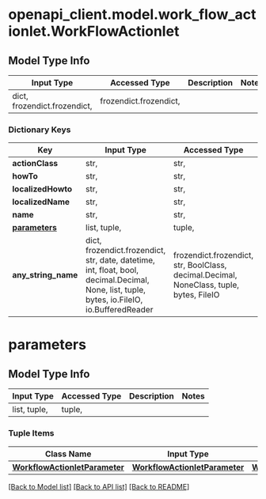 # openapi_client.model.work_flow_actionlet.WorkFlowActionlet

## Model Type Info
Input Type | Accessed Type | Description | Notes
------------ | ------------- | ------------- | -------------
dict, frozendict.frozendict,  | frozendict.frozendict,  |  | 

### Dictionary Keys
Key | Input Type | Accessed Type | Description | Notes
------------ | ------------- | ------------- | ------------- | -------------
**actionClass** | str,  | str,  |  | [optional] 
**howTo** | str,  | str,  |  | [optional] 
**localizedHowto** | str,  | str,  |  | [optional] 
**localizedName** | str,  | str,  |  | [optional] 
**name** | str,  | str,  |  | [optional] 
**[parameters](#parameters)** | list, tuple,  | tuple,  |  | [optional] 
**any_string_name** | dict, frozendict.frozendict, str, date, datetime, int, float, bool, decimal.Decimal, None, list, tuple, bytes, io.FileIO, io.BufferedReader | frozendict.frozendict, str, BoolClass, decimal.Decimal, NoneClass, tuple, bytes, FileIO | any string name can be used but the value must be the correct type | [optional]

# parameters

## Model Type Info
Input Type | Accessed Type | Description | Notes
------------ | ------------- | ------------- | -------------
list, tuple,  | tuple,  |  | 

### Tuple Items
Class Name | Input Type | Accessed Type | Description | Notes
------------- | ------------- | ------------- | ------------- | -------------
[**WorkflowActionletParameter**](WorkflowActionletParameter.md) | [**WorkflowActionletParameter**](WorkflowActionletParameter.md) | [**WorkflowActionletParameter**](WorkflowActionletParameter.md) |  | 

[[Back to Model list]](../../README.md#documentation-for-models) [[Back to API list]](../../README.md#documentation-for-api-endpoints) [[Back to README]](../../README.md)

